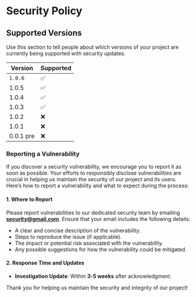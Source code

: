 # Security Policy

## Supported Versions

Use this section to tell people about which versions of your project are currently being supported with security updates.

| Version   | Supported          |
| --------- | ------------------ |
| `1.0.6`   | :white_check_mark: |
| 1.0.5     | :white_check_mark: |
| 1.0.4     | :white_check_mark: |
| 1.0.3     | :white_check_mark: |
| 1.0.2     | :x:                |
| 1.0.1     | :x:                |
| 0.0.1 pre | :x:                |

### Reporting a Vulnerability

If you discover a security vulnerability, we encourage you to report it as soon as possible. Your efforts to responsibly disclose vulnerabilities are crucial in helping us maintain the security of our project and its users. Here’s how to report a vulnerability and what to expect during the process:

#### 1. Where to Report

Please report vulnerabilities to our dedicated security team by emailing **[security@gmail.com](mailto:Jamie.poeffel@gmail.com)**. Ensure that your email includes the following details:

-  A clear and concise description of the vulnerability.
-  Steps to reproduce the issue (if applicable).
-  The impact or potential risk associated with the vulnerability.
-  Any possible suggestions for how the vulnerability could be mitigated.

#### 2. Response Time and Updates

-  **Investigation Update**: Within **3-5 weeks** after acknowledgment.

Thank you for helping us maintain the security and integrity of our project!
